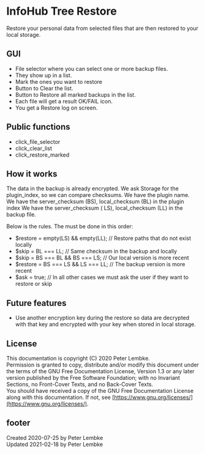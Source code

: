 # InfoHub Tree Restore

Restore your personal data from selected files that are then restored to your local storage.

## GUI

* File selector where you can select one or more backup files.
* They show up in a list.
* Mark the ones you want to restore
* Button to Clear the list.
* Button to Restore all marked backups in the list.
* Each file will get a result OK/FAIL icon.
* You get a Restore log on screen.

## Public functions

* click_file_selector
* click_clear_list
* click_restore_marked

## How it works

The data in the backup is already encrypted. We ask Storage for the plugin_index, so we can compare checksums. We have
the plugin name. We have the server_checksum (BS), local_checksum (BL) in the plugin index We have the server_checksum (
LS), local_checksum (LL) in the backup file.

Below is the rules. The must be done in this order:

* $restore = empty(LS) && empty(LL); // Restore paths that do not exist locally
* $skip = BL === LL; // Same checksum in the backup and locally
* $skip = BS === BL && BS === LS; // Our local version is more recent
* $restore = BS === LS && LS === LL; // The backup version is more recent
* $ask = true; // In all other cases we must ask the user if they want to restore or skip

## Future features

* Use another encryption key during the restore so data are decrypted with that key and encrypted with your key when
  stored in local storage.

## License

This documentation is copyright (C) 2020 Peter Lembke.  
Permission is granted to copy, distribute and/or modify this document under the terms of the GNU Free Documentation
License, Version 1.3 or any later version published by the Free Software Foundation; with no Invariant Sections, no
Front-Cover Texts, and no Back-Cover Texts.  
You should have received a copy of the GNU Free Documentation License along with this documentation. If not,
see [https://www.gnu.org/licenses/](https://www.gnu.org/licenses/).

## footer

Created 2020-07-25 by Peter Lembke  
Updated 2021-02-18 by Peter Lembke
